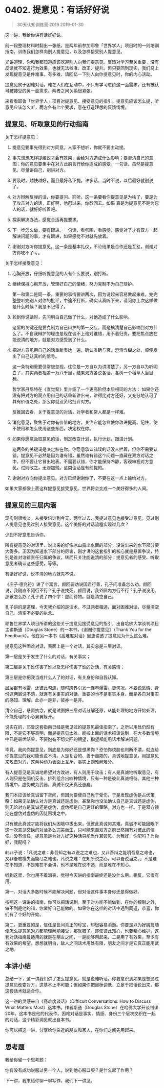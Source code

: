 # 0402. 提意见：有话好好说
> 30天认知训练营·2019
2019-01-30

这一讲，我给你讲有话好好说。

前一段整理材料时翻出一张纸，是两年前参加耶鲁「世界学人」项目时的一则培训指南，训练我们怎样向别人提意见，以及怎样接受别人提意见。

光讲道理，你和我都知道应该欢迎别人向我们提意见。反馈对学习至关重要，没有反馈就不知道行为效果，也就无法校准、改正、提升。但只要回到现实，我们马上发现提意见是件难事。有多难，请回忆一下别人向你提意见时，你的内心活动。

提意见属于困难对话，难在人们在互动中，不只有学习进阶这一面需求，还有被认可被接受的另一面需求。两者之间关系很紧张。

来看看耶鲁「世界学人」项目对提意见、接受意见的指引，提意见应该怎么提，听意见应该怎么听，两方各有七个要求，意在打造理想的反馈情境。

## 提意见、听取意见的行动指南
关于怎样提意见：

1. 提意见要事先得到对方同意。人家不想听，你就不要主动提。

2. 事先想想怎样提建议才会有效果，会给对方造成什么影响；要澄清自己的意图；你的意见要集中在对方此前言行给你造成的感受。一句话，虽然是提意见，尽量讲自己，别讲对方。

3. 要及时，越快越好，而且最好私下提。许多话，当时不说，以后最好就别说了。

4. 对方辩解反弹的话，你要提问、聆听。这一条要看你提意见是为啥了，要是为了攻击对方的话，正好啊，他怼过来，你怼回去。如果
真是为提意见不是为怼人的话，就好好听着吧。

5. 探索解决办法，感觉合适再提要求。

6. 下一步怎么做，要有跟进。一句话，看氛围，看感觉，感觉对了才有双方一起解决问题的事，才有跟进，如果感觉不对就先放着。

7. 谢谢对方听你提意见。这一条是基本礼仪，不论结果是合作还是互怼，谢谢对方你吃不了亏。

关于怎样接受意见：

1. 心胸开放，仔细听提意见的人有什么要说，别打断。

2. 继续保持心胸开放，管理好自己的情绪，努力克制不为自己辩护。

	第一和第二是同一条。重要的事情要讲两次，因为说起来容易做起来难。完完整整听完别人对你的批评，中途不打断，确实认真听下来，请问你上次这样做是什么时候？我是不记得了。

3. 轮到你说话时，先问明白自己做了什么，对他造成了什么影响。

	这里的关键还是要克制为自己辩护的第一反应，而是搞清楚自己影响到对方什么了。不自我辩护的理由是现在谈不上谁对谁错，用不着归责，要把焦点放在能说清的地方，就是对方感受到了什么。

4. 把对方意见用自己的话重新表达一遍，确认准确与否，澄清含糊之处，顺便发出了自己认真听的信号。

	这一条特别重要但常被忽视。往往是一方自以为讲清楚了，另一方自以为听明白了，其实两者相差十万八千里，结果双方各说各话，各树一个稻草人当目标。

	哲学家丹尼特在《直觉泵》里介绍了一个更高阶但本质相同的方法： 如果你还没有把对方的观点用自己的话重新讲出来，讲得比对方还好，又充分地认可了其有价值之处，那么你就没资格批评对方。

	反推回去看，关于提意见的对话，对学者和常人都是一样难。

5. 消化意见，聚焦于对你有价值的地方，关注它能怎样使你改进提高。记住，使不使用和怎么使用这些东西，决定权在你。

6. 如果你愿意汲取意见的话，制定改变计划，执行计划，跟进计划。

	这两条的关键词是决定权在你。你愿意承认错误的话没人拦着，但你不需要认错。提意见不必然是因为谁有错，虽然谁有错这个问题一直藏在双方对话之中，但不要让它冒出地表。不需要认错，你才能保持冷静，客观审视对方意见。过则改之，无则加勉。这类佳话是有前提的。

7. 谢谢对方向你提出意见。对方已经谢谢你了，不要在这一点上输给对方。

如果大家都像上面这样提意见接受意见，世界将会变成一个美好得多的人间。

## 提意见的三层内涵
现实则很惨淡。从接受培训到今天，两年过去，我提过意见也接受过意见，见过别人提意见也见过别人接受意见。这个美好的对话流程实现过几次？

少到不好意思告诉你。

所有提意见的对话里，说出来的好像冰山露出水面的部分，没说出来的水下部分要大得多。正因为知道水下部分的厉害，刚才讲的这套指引的核心就是悬置争议，特别是谁对谁错责任归属的争议，转而只关注能说清的部分：提意见者的感受、听取意见者确认这些感受，等等。

有话好好说，说不清的地方就先不说。

《庄子·德充符》讲了个寓言，颜回要劝说国君行善，孔子问准备怎么劝。颜回说，我刚直不阿行不行？孔子说找死。颜回说，我外圆内方行不行？孔子说没用。那该怎么办？孔子说了四个字：虚而待物。就是清空自己。

孔子讲的是道理，今天我介绍的是话术，不过两者相通，面对困难对话，尽量清空自己，清空不必要的执念。

耶鲁世界学人项目所讲的这些关于提意见接受意见的指引，出自哈佛大学谈判项目主讲斯通（Douglas Stone）的一本书，《谢谢你提意见》（Thank You for the Feedback）。他在另一本书《高难度对话》里更讲透了提意见为什么这么难。    

提意见这种困难对话，表面上是一个对话，其实总是三层对话。

第一层是关于发生了什么的对话，有关事实；

第二层是关于谁伤害了谁以及怎样伤害了谁的对话，有关感情；

第三层是你把我当成什么人了的对话，有关身份和自我认知。

层层都有地雷，还彼此勾连，随时跨界引发一连串爆雷。更何况，不要说感情、身份这两层说不清，就连有关事实的对话，重要的也不是事实本身，而是各自对事实的感知、理解。此亦一是非，彼亦一是非。

清空自己，悬置执念，就是试图把三层对话分解还原，从能处理的地方开始处理，不能处理的小心翼翼躲开。 

说实在的，耶鲁这套指南已经是我见过的提意见最佳指南了，之所以用处仍然有限，不是它不够高明，而是提意见太难。能按上面的话术把话说到，在大多数情境中已是最优结果，不要抱有不切实际的期望，指望都能用话术解决问题。

毕竟，我向你提意见，到底是为你好还是想黑你？恐怕你烧脑也判断不清，就连给你提意见的我可能也说不清。人是复合的、善于自欺的，真诚地提意见，用提意见来攻击对方，这两种动力表面上互斥，事实上则难解难分。

有人提意见是真诚地希望对方改进，有人则用于攻击；有人是真诚地听取意见，有人则只是在伺机反击。排列组合出四种情境，只有一种是彼此真诚相待。其他三种情境中，虚伪成为武器，真诚不仅天真还愚蠢。

我们本应该给真诚留下空间，但因为要使自己免于受伤，于是发现虚伪是占优策略：如果无法确认对方是真诚还是虚伪，甚至你也没法确认自己是真诚还是虚伪，则无论对方是真诚还是虚伪，虚伪都是自己更好的策略。对方也一样。于是双方锁定在虚伪对虚伪的囚徒困境之中。

只有彼此真诚才能将我们从困境中拔出来，但彼此真诚何其难。真诚不可能因眼下这一次意见交换的对话多么完美而生，只可能来自双方之前已然拥有对彼此的信任。没有信任，提意见是为对方好这种话只能当作耳旁风。为我好，你配吗？为你好，我配吗？

韩非子说：「凡说之难：非吾知之有以说之之难也，又非吾辩之能明吾意之难也，又非吾敢横失而能尽之难也。凡说之难：在知所说之心，可以吾说当之。」不是难在不知道，不是难在不会讲，也不是难在说不透，而是难在不知心。

听到这里，你也用不着沮丧，觉得今天讲的指南最终还是没什么用。相反，它很有用。

第一，对话大多数时候不能解决问题，但对话这件事本身你还是得做好。

按照这一课讲的指南，你可以把话说到，至于对方能不能做到，在你的控制之外，做不到是他的错，你做好自己能做的。如果你在这样的对话中遇到同道，恭喜，你们有了个好的开始。

第二，更重要的是，信任是世间真正的珍宝，却很容易消逝。你要是以为好朋友随便怎么提意见对方都能理解能接受，那就错了。即使彼此知心，也要精心维护，这套对话指南最适用的就是在朋友之间，一是能够用起来，二是用了有效果，至少有有效果的希望。想想就明白，敌人之间话术用处有限，朋友之间才是它真正能用武之地。

## 本讲小结
总结一下，这一讲我们讲了怎么提意见，就是说难听话。你要意识到如果是想通过提意见改变对方，这基本上不可能；但如果你把目标调低，立足于把话说出来，那这套话术就适合你。

这一讲的灵感来自《高难度谈话》（Difficult Conversations: How to Discuss What Matters Most）这本书。作者斯通（Douglas Stone）在哈佛大学开谈判课20年，这本书是他的代表作。困难对话是事实、情感、身份三个层次交织在一起的对话，这个精彩洞见就出自本书。

你可以把这一讲，分享给你亲近的朋友和家人，在你们之间先用起来。

## 思考题
我给你留一个思考题：

你有没有成功说服过另一个人，说到他心服口服？是什么起了作用？

下一讲，我来给你聊一聊写作，我们下一讲见。